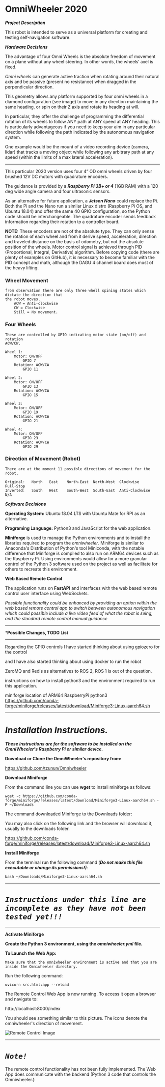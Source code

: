 # OmniWheeler 2020
***Project Description***

This robot is intended to serve as a universal platform for creating and testing self-navigation software.

***Hardware Decisions***

The advantage of four Omni Wheels is the absolute freedom of movement on a plane without any wheel steering. 
In other words, the wheels’ axel is fixed. 

*Omni wheels* can generate active traction when rotating around their natural axis and be passive (present no resistance) when dragged in the perpendicular direction.

This geometry allows any platform supported by four omni wheels in a diamond configuration (see image) to move in any direction maintaining the same heading, or spin on their Z axis and rotate its heading at will.

In particular, they offer the challenge of programming the differential rotation of its wheels to follow ANY path at ANY speed at ANY heading. This is particularly advantageous if you need to keep your aim in any particular direction while following the path indicated by the autonomous navigation system.

One example would be the mount of a video recording device (camera, lidar) that tracks a moving object while following any arbitrary path at any speed (within the limits of a max lateral acceleration). 
___

This particular 2020 version uses four 4” OD omni wheels driven by four brushed 12V DC motors with quadrature encoders.

The guidance is provided by a ***Raspberry Pi 3B+ or 4*** (1GB RAM) with a 120 deg wide angle camera and four ultrasonic sensors. 


As an alternative for future application, a ***Jetson Nano*** could replace the Pi. Both the Pi and the Nano run a similar Linux distro (Raspberry Pi OS, and Ubuntu 18.04) and offer the same 40 GPIO configuration, so the Python code should be interchangeable.
The quadrature encoder sends feedback information regarding their rotation to a controller board.

**NOTE:** These encoders are not of the absolute type. They can only sense the rotation of each wheel and from it derive speed, acceleration, direction and traveled distance on the basis of odometry, but not the absolute position of the wheels.
Motor control signal is achieved through PID (Proportional, Integral, Derivative) algorithm. Before copying code (there are plenty of examples on GitHub), it is necessary to become familiar with the PID concept and math, although the DAGU 4 channel board does most of the heavy lifting. 



### Wheel Movement
    from observation there are only three whell spining states which dictate the direction that
    the robot moves.
        ACW = Anti-clockwise
        CW = Clockwise
        Still = No movement.

### Four Wheels
    These are controlled by GPIO indicating motor state (on/off) and rotation
    ACW/CW.

    Wheel 1:
        Motor: ON/OFF 
            GPIO 7
        Rotation: ACW/CW
            GPIO 11

    Wheel 2:
        Motor: ON/OFF 
            GPIO 13
        Rotation: ACW/CW
            GPIO 15

    Wheel 3:
        Motor: ON/OFF 
            GPIO 19
        Rotation: ACW/CW
            GPIO 21
        
    Wheel 4:
        Motor: ON/OFF 
            GPIO 23
        Rotation: ACW/CW
            GPIO 29

### Direction of Movement (Robot)

    There are at the moment 11 possible directions of movement for the robot.
    
    Original:   North   East    North-East  North-West  Clockwise       Full-Stop
    Inverted:   South   West    South-West  South-East  Anti-Clockwise    N/A


***Software Decisions***


**Operating System:** Ubuntu 18.04 LTS
with Ubuntu Mate for RPI as an alternative.

**Programing Language:** Python3 and JavaScript for the web application.


**Miniforge** is used to manage the Python environments and to install the libraries required to program the *omniwheeler*. Miniforge is similar to Anaconda's Distribution of Python's tool Miniconda, with the notable difference that Miniforge is compiled to also run on ARM64 devices such as the Raspberry Pi.  Using environments would allow for a more granular control of the Python 3 software used on the project as well as facilitate for others to recreate this environment. 

**Web Based Remote Control**

The application runs on **FastAPI** and interfaces with the web based remote control user interface using WebSockets.

*Possible functionality could be enhanced by providing an option within the web based remote control app to switch between autonomous navigation which could possible include a live video feed of what the robot is seing, and the standard remote control manual guidance*


___
***Possible Changes, TODO List**
___
Regarding the GPIO controls
    I have started thinking about using gpiozero for the control

and I have also started thinking about using docker to run the robot

ZeroMQ and Redis as alternatives to ROS 2, ROS 1 is out of the question.

instructions on how to install python3 and the environment required
to run this application.

miniforge location of ARM64 RaspberryPi python3
https://github.com/conda-forge/miniforge/releases/latest/download/Miniforge3-Linux-aarch64.sh

___
# ***Installation Instructions.***

***These instructions are for the software to be installed on the OmniWheeler's Raspberry Pi or similar device.***

**Download or Clone the OmniWheeler's repository from:**

https://github.com/tzunun/Omniwheeler



**Download Miniforge**

From the command line you can use **wget** to install miniforge as follows:

`wget -c https://github.com/conda-forge/miniforge/releases/latest/download/Miniforge3-Linux-aarch64.sh -P ~/Downloads`

The command downloaded Miniforge to the Downloads folder:



You may also click on the following link and the browser will download it, usually to the downloads folder.

https://github.com/conda-forge/miniforge/releases/latest/download/Miniforge3-Linux-aarch64.sh

**Install Miniforge**

From the terminal run the following command (***Do not make this file executable or change its permissions!)***:

`bash ~/Downloads/Miniforge3-Linux-aarch64.sh`


___
# ***`Instructions under this line are incomplete as they have not been tested yet!!!`***
___

**Activate Miniforge**


**Create the Python 3 environment, using the *omniwheeler.yml* file.**

**To Launch the Web App:**
    
    Make sure that the omniwheeler environment is active and that you are inside the Omniwheeler directory.

Run the following command:

`uvicorn src.html:app --reload`

The Remote Control Web App is now running.  To access it open a browser and navigate to:

http://localhost:8000/index

You should see something similar to this picture.  The icons denote the omniwheeler's direction of movement.

![Remote Control Image](./assets/remotecontrol.png)

___
# ***`Note!`***

The remote control functionality 
has not been fully implemented.  The Web App does communicate with the backend (Python 3 code that controls the Omniwheeler.)
